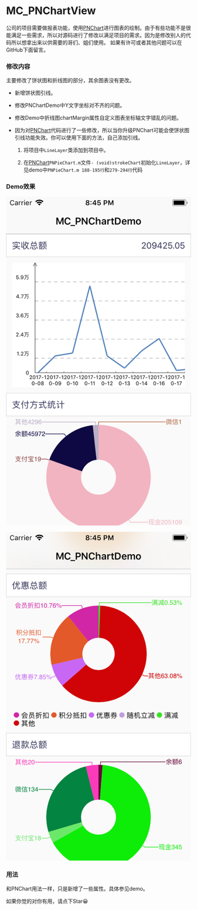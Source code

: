 # MC_PNChartView

公司的项目需要做报表功能，使用[PNChart](https://github.com/kevinzhow/PNChart)进行图表的绘制。由于有些功能不是很能满足一些需求，所以对源码进行了修改以满足项目的需求。因为是修改别人的代码所以想拿出来以供需要的哥们、姐们使用。 如果有许可或者其他问题可以在GitHub下面留言。
### 修改内容
主要修改了饼状图和折线图的部分，其余图表没有更改。

* 新增饼状图引线。
* 修改PNChartDemo中Y文字坐标对不齐的问题。
* 修改Demo中折线图chartMargin属性自定义图表坐标轴文字错乱的问题。
* 因为对[PNChart](https://github.com/kevinzhow/PNChart)代码进行了一些修改，所以当你升级PNChart可能会使饼状图引线功能失效。你可以使用下面的方法，自己添加引线。

	1. 将项目中`LineLayer`类添加到项目中。
	
	2. 在[PNChart](https://github.com/kevinzhow/PNChart)`PNPieChart.m`文件`- (void)strokeChart`初始化`LineLayer`，详见demo中`PNPieChart.m 188-195行`和`279-294行`代码
### Demo效果
![](https://github.com/superDelmore/MC_PNChartView/blob/master/demo1.png?raw=true)


![](https://github.com/superDelmore/MC_PNChartView/blob/master/demo2.png?raw=true)

### 用法
和PNChart用法一样，只是新增了一些属性。具体参见demo。

如果你觉的对你有用，请点下Star😀
